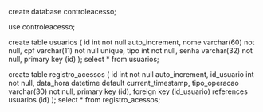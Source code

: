 create database controleacesso;

use controleacesso;

create table usuarios (
id int not null auto_increment,
nome varchar(60) not null,
cpf varchar(11) not null unique,
tipo int not null,
senha varchar(32) not null,
primary key (id)
);
select * from usuarios;

create table registro_acessos (
id int not null auto_increment,
id_usuario int not null,
data_hora datetime default current_timestamp,
tipo_operacao varchar(30) not null,
primary key (id),
foreign key (id_usuario) references usuarios (id)
);
select * from registro_acessos;
